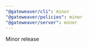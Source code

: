 ```yaml
---
"@gateweaver/cli": minor
"@gateweaver/policies": minor
"@gateweaver/server": minor
---
```


Minor release
